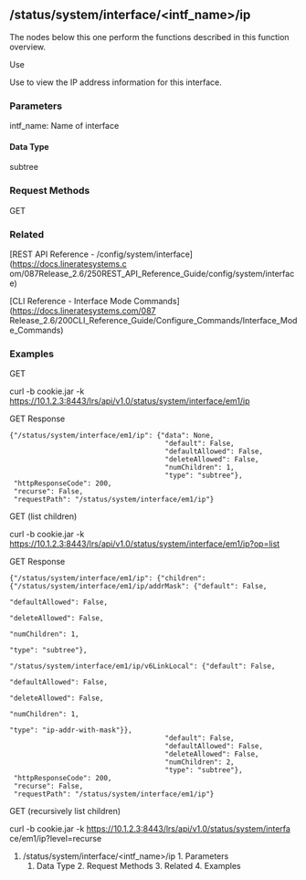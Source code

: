 ## /status/system/interface/<intf_name>/ip

The nodes below this one perform the functions described in this function
overview.

Use

Use to view the IP address information for this interface.

### Parameters

intf_name: Name of interface

#### Data Type

subtree

### Request Methods

GET

### Related

[REST API Reference - /config/system/interface](https://docs.lineratesystems.c
om/087Release_2.6/250REST_API_Reference_Guide/config/system/interface)

[CLI Reference - Interface Mode Commands](https://docs.lineratesystems.com/087
Release_2.6/200CLI_Reference_Guide/Configure_Commands/Interface_Mode_Commands)

### Examples

GET

curl -b cookie.jar -k
https://10.1.2.3:8443/lrs/api/v1.0/status/system/interface/em1/ip

GET Response

    
    {"/status/system/interface/em1/ip": {"data": None,
                                          "default": False,
                                          "defaultAllowed": False,
                                          "deleteAllowed": False,
                                          "numChildren": 1,
                                          "type": "subtree"},
     "httpResponseCode": 200,
     "recurse": False,
     "requestPath": "/status/system/interface/em1/ip"}
    

GET (list children)

curl -b cookie.jar -k
https://10.1.2.3:8443/lrs/api/v1.0/status/system/interface/em1/ip?op=list

GET Response

    
    {"/status/system/interface/em1/ip": {"children": {"/status/system/interface/em1/ip/addrMask": {"default": False,
                                                                                                      "defaultAllowed": False,
                                                                                                      "deleteAllowed": False,
                                                                                                      "numChildren": 1,
                                                                                                      "type": "subtree"},
                                                        "/status/system/interface/em1/ip/v6LinkLocal": {"default": False,
                                                                                                         "defaultAllowed": False,
                                                                                                         "deleteAllowed": False,
                                                                                                         "numChildren": 1,
                                                                                                         "type": "ip-addr-with-mask"}},
                                          "default": False,
                                          "defaultAllowed": False,
                                          "deleteAllowed": False,
                                          "numChildren": 2,
                                          "type": "subtree"},
     "httpResponseCode": 200,
     "recurse": False,
     "requestPath": "/status/system/interface/em1/ip"}
    

GET (recursively list children)

curl -b cookie.jar -k https://10.1.2.3:8443/lrs/api/v1.0/status/system/interfa
ce/em1/ip?level=recurse

  1. /status/system/interface/<intf_name>/ip
    1. Parameters
      1. Data Type
    2. Request Methods
    3. Related
    4. Examples

